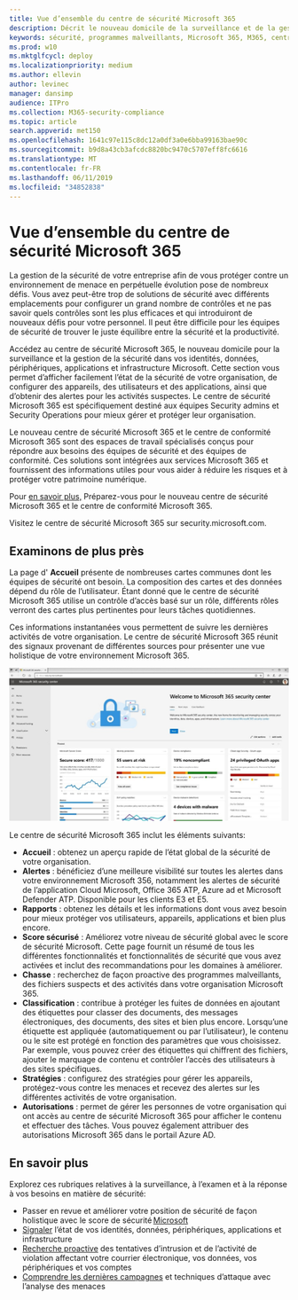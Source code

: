 ```yaml
---
title: Vue d’ensemble du centre de sécurité Microsoft 365
description: Décrit le nouveau domicile de la surveillance et de la gestion de la sécurité dans vos identités, données, périphériques et applications Microsoft.
keywords: sécurité, programmes malveillants, Microsoft 365, M365, centre de sécurité, moniteur, rapport, identités, données, périphériques, applications
ms.prod: w10
ms.mktglfcycl: deploy
ms.localizationpriority: medium
ms.author: ellevin
author: levinec
manager: dansimp
audience: ITPro
ms.collection: M365-security-compliance
ms.topic: article
search.appverid: met150
ms.openlocfilehash: 1641c97e115c8dc12a0df3a0e6bba99163bae90c
ms.sourcegitcommit: b9d8a43cb3afcdc8820bc9470c5707eff8fc6616
ms.translationtype: MT
ms.contentlocale: fr-FR
ms.lasthandoff: 06/11/2019
ms.locfileid: "34852838"
---
```

# <a name="overview-of-the-microsoft-365-security-center"></a>Vue d’ensemble du centre de sécurité Microsoft 365

La gestion de la sécurité de votre entreprise afin de vous protéger contre un environnement de menace en perpétuelle évolution pose de nombreux défis. Vous avez peut-être trop de solutions de sécurité avec différents emplacements pour configurer un grand nombre de contrôles et ne pas savoir quels contrôles sont les plus efficaces et qui introduiront de nouveaux défis pour votre personnel. Il peut être difficile pour les équipes de sécurité de trouver le juste équilibre entre la sécurité et la productivité.

Accédez au centre de sécurité Microsoft 365, le nouveau domicile pour la surveillance et la gestion de la sécurité dans vos identités, données, périphériques, applications et infrastructure Microsoft. Cette section vous permet d’afficher facilement l’état de la sécurité de votre organisation, de configurer des appareils, des utilisateurs et des applications, ainsi que d’obtenir des alertes pour les activités suspectes. Le centre de sécurité Microsoft 365 est spécifiquement destiné aux équipes Security admins et Security Operations pour mieux gérer et protéger leur organisation.

Le nouveau centre de sécurité Microsoft 365 et le centre de conformité Microsoft 365 sont des espaces de travail spécialisés conçus pour répondre aux besoins des équipes de sécurité et des équipes de conformité. Ces solutions sont intégrées aux services Microsoft 365 et fournissent des informations utiles pour vous aider à réduire les risques et à protéger votre patrimoine numérique.

Pour [en savoir plus,](https://docs.microsoft.com/en-us/office365/securitycompliance/microsoft-security-and-compliance) Préparez-vous pour le nouveau centre de sécurité Microsoft 365 et le centre de conformité Microsoft 365.

Visitez le centre de sécurité Microsoft 365 sur security.microsoft.com.  

## <a name="lets-take-a-closer-look"></a>Examinons de plus près

La page d' **Accueil** présente de nombreuses cartes communes dont les équipes de sécurité ont besoin. La composition des cartes et des données dépend du rôle de l’utilisateur. Étant donné que le centre de sécurité Microsoft 365 utilise un contrôle d’accès basé sur un rôle, différents rôles verront des cartes plus pertinentes pour leurs tâches quotidiennes.  

Ces informations instantanées vous permettent de suivre les dernières activités de votre organisation. Le centre de sécurité Microsoft 365 réunit des signaux provenant de différentes sources pour présenter une vue holistique de votre environnement Microsoft 365.

![Page d’accueil sécurité Microsoft 365](./media/security-docs/home.jpg)

Le centre de sécurité Microsoft 365 inclut les éléments suivants:

* **Accueil** : obtenez un aperçu rapide de l’état global de la sécurité de votre organisation.
* **Alertes** : bénéficiez d’une meilleure visibilité sur toutes les alertes dans votre environnement Microsoft 356, notamment les alertes de sécurité de l’application Cloud Microsoft, Office 365 ATP, Azure ad et Microsoft Defender ATP. Disponible pour les clients E3 et E5.  
* **Rapports** : obtenez les détails et les informations dont vous avez besoin pour mieux protéger vos utilisateurs, appareils, applications et bien plus encore.
* **Score sécurisé** : Améliorez votre niveau de sécurité global avec le score de sécurité Microsoft. Cette page fournit un résumé de tous les différentes fonctionnalités et fonctionnalités de sécurité que vous avez activées et inclut des recommandations pour les domaines à améliorer.
* **Chasse** : recherchez de façon proactive des programmes malveillants, des fichiers suspects et des activités dans votre organisation Microsoft 365.
* **Classification** : contribue à protéger les fuites de données en ajoutant des étiquettes pour classer des documents, des messages électroniques, des documents, des sites et bien plus encore. Lorsqu’une étiquette est appliquée (automatiquement ou par l’utilisateur), le contenu ou le site est protégé en fonction des paramètres que vous choisissez. Par exemple, vous pouvez créer des étiquettes qui chiffrent des fichiers, ajouter le marquage de contenu et contrôler l’accès des utilisateurs à des sites spécifiques.
* **Stratégies** : configurez des stratégies pour gérer les appareils, protégez-vous contre les menaces et recevez des alertes sur les différentes activités de votre organisation.
* **Autorisations** : permet de gérer les personnes de votre organisation qui ont accès au centre de sécurité Microsoft 365 pour afficher le contenu et effectuer des tâches. Vous pouvez également attribuer des autorisations Microsoft 365 dans le portail Azure AD.

## <a name="learn-more"></a>En savoir plus

Explorez ces rubriques relatives à la surveillance, à l’examen et à la réponse à vos besoins en matière de sécurité:

* Passer en revue et améliorer votre position de sécurité de façon holistique avec le score de sécurité [Microsoft](microsoft-secure-score.md)
* [Signaler](monitoring-and-reporting.md) l’état de vos identités, données, périphériques, applications et infrastructure
* [Recherche proactive](hunting.md) des tentatives d’intrusion et de l’activité de violation affectant votre courrier électronique, vos données, vos périphériques et vos comptes
* [Comprendre les dernières campagnes](latest-attack-campaigns.md) et techniques d’attaque avec l’analyse des menaces
